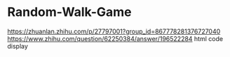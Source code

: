 # Random-Walk-Game
https://zhuanlan.zhihu.com/p/27797001?group_id=867778281376727040
https://www.zhihu.com/question/62250384/answer/196522284    html code display
